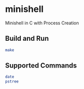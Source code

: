 # minishell
Minishell in C with Process Creation

## Build and Run

```sh
make
```

## Supported Commands

```sh
date
pstree
```
